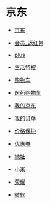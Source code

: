 # 京东


<div id = "首"></div>
<script src = "../js/首.js"></script>


* [京东](https://m.jd.com/)
* [会员_返红包](https://huiyuan.m.jd.com/)
* [plus](https://plus.m.jd.com/index)
* [生活特权](https://plus.m.jd.com/liferight/index)


* [购物车](https://p.m.jd.com/cart/cart.action)
* [医药购物车](https://yao.jkcsjd.com/cart/index.html)


* [我的京东](https://home.m.jd.com/myJd/newhome.action)
* [我的订单](https://trade.m.jd.com/order/orderlist_jdm.shtml)
* [价格保护](https://msitepp-fm.jd.com/rest/priceprophone/priceProPhoneMenu)


* [优惠券](https://wqs.jd.com/my/coupon/jd.shtml)
* [地址](https://trade.m.jd.com/pay/#/address)


* [小米](https://shop.m.jd.com/shop/home?shopId=1000004123)
* [荣耀](https://shop.m.jd.com/shop/home?shopId=1000000904)
* [微软](https://shop.m.jd.com/shop/home?shopId=1000000326)
